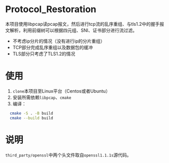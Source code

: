 # Protocol_Restoration
本项目使用libpcap读pcap报文，然后进行tcp流的乱序重组、与tls1.2中的握手报文解析，利用前缀树可以根据四元组、SNI、证书部分进行流过滤。
- 不考虑ip分片的情况（没有进行ip的分片重组）
- TCP部分完成乱序重组以及数据包的缓冲
- TLS部分只考虑了TLS1.2的情况

# 使用
1. `clone`本项目至Linux平台（Centos或者Ubuntu）
2. 安装所需依赖`libpcap`、`cmake`
3. 编译：
```bash
  cmake -S . -B build 
  cmake --build build
 ```

# 说明
`third_party/openssl`中两个头文件取自`openssl1.1.1s`源代码。
